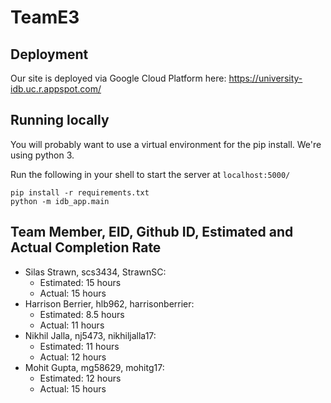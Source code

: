# TeamE3

## Deployment

Our site is deployed via Google Cloud Platform here: https://university-idb.uc.r.appspot.com/

## Running locally

You will probably want to use a virtual environment for the pip install. We're using python 3.

Run the following in your shell to start the server at `localhost:5000/`

```
pip install -r requirements.txt
python -m idb_app.main
```

## Team Member, EID, Github ID, Estimated and Actual Completion Rate

-   Silas Strawn, scs3434, StrawnSC:
    -   Estimated: 15 hours
    -   Actual: 15 hours
-   Harrison Berrier, hlb962, harrisonberrier:
    -   Estimated: 8.5 hours
    -   Actual: 11 hours
-   Nikhil Jalla, nj5473, nikhiljalla17:
    -   Estimated: 11 hours
    -   Actual: 12 hours
-   Mohit Gupta, mg58629, mohitg17:
    -   Estimated: 12 hours
    -   Actual: 15 hours
